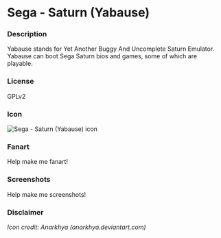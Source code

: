 # Sega - Saturn (Yabause)

### Description

Yabause stands for Yet Another Buggy And Uncomplete Saturn Emulator. Yabause can boot Sega Saturn bios and games, some of which are playable.

### License

GPLv2

### Icon

![Sega - Saturn (Yabause) icon](game.libretro.yabause/resources/icon.png)

### Fanart

Help make me fanart!

### Screenshots

Help make me screenshots!

### Disclaimer

*Icon credit: Anarkhya (anarkhya.deviantart.com)*
